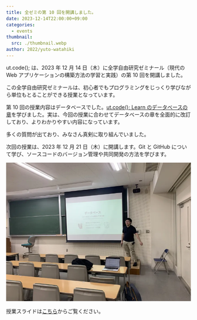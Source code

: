 ```yaml
---
title: 全ゼミの第 10 回を開講しました。
date: 2023-12-14T22:00:00+09:00
categories:
  - events
thumbnail:
  src: ./thumbnail.webp
author: 2022/yuto-watahiki
---
```


ut.code(); は、2023 年 12 月 14 日（木）に全学自由研究ゼミナール（現代の Web アプリケーションの構築方法の学習と実践）の第 10 回を開講しました。

この全学自由研究ゼミナールは、初心者でもプログラミングをじっくり学びながら単位もとることができる授業となっています。

第 10 回の授業内容はデータベースでした。[ut.code(); Learn のデータベースの章](https://learn.utcode.net/docs/web-servers/database/)を学びました。実は、今回の授業に合わせてデータベースの章を全面的に改訂しており、よりわかりやすい内容になっています。

多くの質問が出ており、みなさん真剣に取り組んでいました。

次回の授業は、2023 年 12 月 21 日（木）に開講します。Git と GitHub について学び、ソースコードのバージョン管理や共同開発の方法を学びます。

![授業風景](./class.webp)

授業スライドは[こちら](https://drive.google.com/file/d/12RERjDNiJckpGKaGhzljxwNA5epohm7o/view?usp=sharing)からご覧ください。

